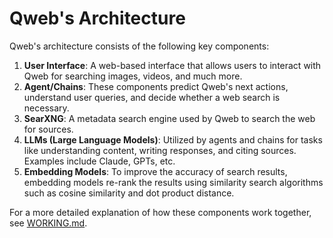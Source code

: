 # Qweb's Architecture

Qweb's architecture consists of the following key components:

1. **User Interface**: A web-based interface that allows users to interact with Qweb for searching images, videos, and much more.
2. **Agent/Chains**: These components predict Qweb's next actions, understand user queries, and decide whether a web search is necessary.
3. **SearXNG**: A metadata search engine used by Qweb to search the web for sources.
4. **LLMs (Large Language Models)**: Utilized by agents and chains for tasks like understanding content, writing responses, and citing sources. Examples include Claude, GPTs, etc.
5. **Embedding Models**: To improve the accuracy of search results, embedding models re-rank the results using similarity search algorithms such as cosine similarity and dot product distance.

For a more detailed explanation of how these components work together, see [WORKING.md](https://github.com/qweb-project/qweb/tree/master/docs/architecture/WORKING.md).
